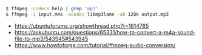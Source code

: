 ```bash
$ ffmpeg -codecs help | grep 'mp3'
$ ffmpeg -i input.m4a -acodec libmp3lame -ab 128k output.mp3
```

- https://ubuntuforums.org/showthread.php?t=1614765
- https://askubuntu.com/questions/65331/how-to-convert-a-m4a-sound-file-to-mp3/543945#543945
- https://www.howtoforge.com/tutorial/ffmpeg-audio-conversion/
